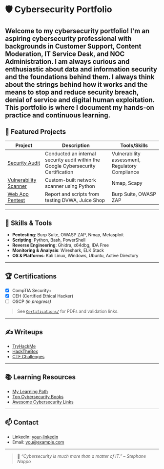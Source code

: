 # 🛡️ Cybersecurity Portfolio

Welcome to my cybersecurity portfolio! I'm an aspiring cybersecurity professional with backgrounds in Customer Support, Content Moderation, IT Service Desk, and NOC Administration. I am always curious and enthusiastic about data and information security and the foundations behind them. I always think about the strings behind how it works and the means to stop and reduce security breach, denial of service and digital human exploitation. This portfolio is where I document my hands-on practice and continuous learning.
---

## 📂 Featured Projects

| Project | Description | Tools/Skills |
|--------|-------------|--------------|
| [Security Audit](README.md) | Conducted an internal security audit within the Google Cybersecurity Certification  | Vulnerability assessment, Regulatory Compliance |
| [Vulnerability Scanner](./Projects/Vulnerability-Scanner) | Custom-built network scanner using Python | Nmap, Scapy |
| [Web App Pentest](./Projects/Web-App-Pentest) | Report and scripts from testing DVWA, Juice Shop | Burp Suite, OWASP ZAP |

---

## 🧠 Skills & Tools

- **Pentesting**: Burp Suite, OWASP ZAP, Nmap, Metasploit
- **Scripting**: Python, Bash, PowerShell
- **Reverse Engineering**: Ghidra, x64dbg, IDA Free
- **Monitoring & Analysis**: Wireshark, ELK Stack
- **OS & Platforms**: Kali Linux, Windows, Ubuntu, Active Directory

---

## 🏆 Certifications

- [x] CompTIA Security+
- [x] CEH (Certified Ethical Hacker)
- [ ] OSCP *(in progress)*

> See [`Certifications/`](./Certifications) for PDFs and validation links.

---

## ✍️ Writeups

- [TryHackMe](./Writeups/TryHackMe)
- [HackTheBox](./Writeups/HackTheBox)
- [CTF Challenges](./Writeups/CTFs)

---

## 📚 Learning Resources

- [My Learning Path](./Resources/Learning-Path.md)
- [Top Cybersecurity Books](./Resources/Books.md)
- [Awesome Cybersecurity Links](./Resources/Awesome-Links.md)

---

## 📫 Contact

- LinkedIn: [your-linkedin](https://linkedin.com/in/yourname)
- Email: you@example.com

---

> 🔐 *“Cybersecurity is much more than a matter of IT.” – Stephane Nappo*
